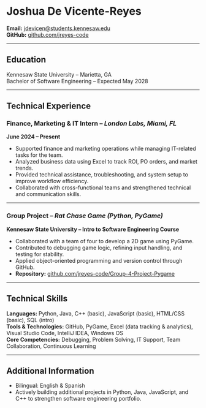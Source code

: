 # Joshua De Vicente-Reyes
**Email:** jdevicen@students.kennesaw.edu  
**GitHub:** [github.com/jreyes-code](https://github.com/jreyes-code)

---

## Education
Kennesaw State University – Marietta, GA  
Bachelor of Software Engineering – Expected May 2028

---

## Technical Experience

### Finance, Marketing & IT Intern – *London Labs, Miami, FL*  
**June 2024 – Present**  
- Supported finance and marketing operations while managing IT-related tasks for the team.  
- Analyzed business data using Excel to track ROI, PO orders, and market trends.  
- Provided technical assistance, troubleshooting, and system setup to improve workflow efficiency.  
- Collaborated with cross-functional teams and strengthened technical and communication skills.  

---

### Group Project – *Rat Chase Game (Python, PyGame)*  
**Kennesaw State University – Intro to Software Engineering Course**  
- Collaborated with a team of four to develop a 2D game using PyGame.  
- Contributed to debugging game logic, refining input handling, and testing for stability.  
- Applied object-oriented programming and version control through GitHub.  
- **Repository:** [github.com/jreyes-code/Group-4-Project-Pygame](https://github.com/jreyes-code/Group-4-Project-Pygame)

---

## Technical Skills
**Languages:** Python, Java, C++ (basic), JavaScript (basic), HTML/CSS (basic), SQL (intro)  
**Tools & Technologies:** GitHub, PyGame, Excel (data tracking & analytics), Visual Studio Code, IntelliJ IDEA, Windows OS  
**Core Competencies:** Debugging, Problem Solving, IT Support, Team Collaboration, Continuous Learning  

---

## Additional Information
- Bilingual: English & Spanish  
- Actively building additional projects in Python, Java, JavaScript, and C++ to strengthen software engineering portfolio.  
